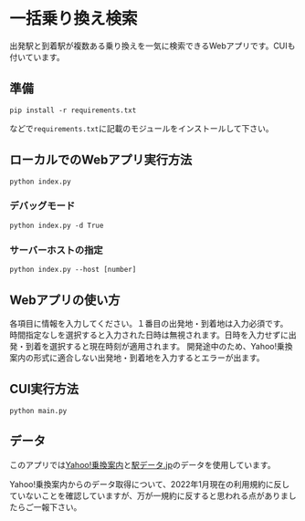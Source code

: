 # 一括乗り換え検索
出発駅と到着駅が複数ある乗り換えを一気に検索できるWebアプリです。CUIも付いています。

## 準備
```
pip install -r requirements.txt
```
などで`requirements.txt`に記載のモジュールをインストールして下さい。

## ローカルでのWebアプリ実行方法
```
python index.py
```

### デバッグモード
```
python index.py -d True
```

### サーバーホストの指定
```
python index.py --host [number]
```

## Webアプリの使い方
各項目に情報を入力してください。１番目の出発地・到着地は入力必須です。
時間指定なしを選択すると入力された日時は無視されます。日時を入力せずに出発・到着を選択すると現在時刻が適用されます。
開発途中のため、Yahoo!乗換案内の形式に適合しない出発地・到着地を入力するとエラーが出ます。

## CUI実行方法
```
python main.py
```

## データ
このアプリでは[Yahoo!乗換案内](https://transit.yahoo.co.jp/)と[駅データ.jp](https://ekidata.jp/)のデータを使用しています。

Yahoo!乗換案内からのデータ取得について、2022年1月現在の利用規約に反していないことを確認していますが、万が一規約に反すると思われる点がありましたらご一報下さい。
